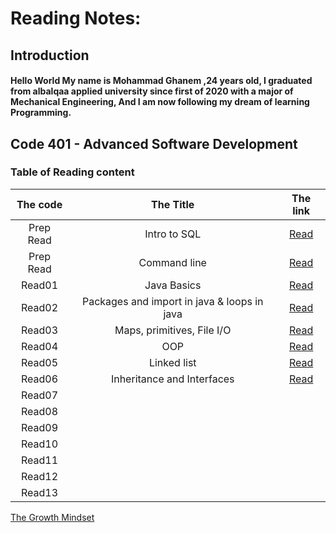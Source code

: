 # Reading Notes:

## Introduction
#### Hello World My name is Mohammad Ghanem ,24 years old, I graduated from albalqaa applied university since first of 2020 with a major of Mechanical Engineering, And I am now following my dream of learning Programming.



## Code 401 - Advanced Software Development
### Table of Reading content

|   The code         |           The Title           |   The link   |
| :-----------------:  | :-----------------------------: | :-----------: |
|   Prep Read        |          Intro to SQL          |    [Read](https://github.com/ghanemgit/reading-notes/blob/main/DataBase.md)|
|   Prep Read        |         Command line           |   [Read](https://github.com/ghanemgit/reading-notes/blob/main/CommandLine.md)|
|   Read01           |             Java Basics           |       [Read](https://github.com/ghanemgit/reading-notes/blob/main/Read01.md)|
|   Read02           |Packages and import in java & loops in java|  [Read](https://github.com/ghanemgit/reading-notes/blob/main/Read02.md)|
|   Read03           |   Maps, primitives, File I/O  |       [Read](https://github.com/ghanemgit/reading-notes/blob/main/Read03.md)|
|   Read04           |               OOP             |       [Read](https://github.com/ghanemgit/reading-notes/blob/main/Read04.md)|
|   Read05           |         Linked list           |       [Read](https://github.com/ghanemgit/reading-notes/blob/main/Read05.md)|
|   Read06           | Inheritance and Interfaces    |       [Read](https://github.com/ghanemgit/reading-notes/blob/main/Read06.md)|
|   Read07           |                               |              |
|   Read08           |                               |              |
|   Read09           |                               |              |
|   Read10           |                               |              |
|   Read11           |                               |              |
|   Read12           |                               |              |
|   Read13           |                               |              |

[The Growth Mindset](https://github.com/ghanemgit/reading-notes/tree/The-Growth-Mindset)


